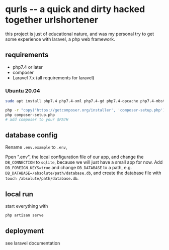 # qurls -- a quick and dirty hacked together urlshortener

this project is just of educational nature, and was my personal try to get some experience with laravel, a php web framework.

## requirements

* php7.4 or later
* composer
* Laravel 7.x  (all requirements for laravel)

### Ubuntu 20.04
```bash
sudo apt install php7.4 php7.4-xml php7.4-gd php7.4-opcache php7.4-mbstring php7.4-zip php7.4-sqlite3 npm

php -r "copy('https://getcomposer.org/installer', 'composer-setup.php');"
php composer-setup.php
# add composer to your $PATH
```

## database config

Rename `.env.example` to `.env`,

Ppen ".env", the local configuration file of our app, and change the `DB_CONNECTION` to `sqlite`, because we will just have a small app for now.
Add `DB_FOREIGN_KEYS=true` and change `DB_DATABASE` to a path, e.g. `DB_DATABASE=/absolute/path/database.db`, and create the database file with `touch /absolute/path/database.db`.

## local run

start everything with
```bash
php artisan serve
```

## deployment
see laravel documentation